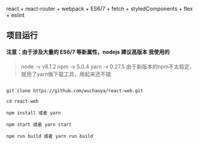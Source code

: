 
react  + react-router + webpack + ES6/7 + fetch + styledComponents + flex + eslint

## 项目运行

#### 注意：由于涉及大量的 ES6/7 等新属性，nodejs 建议高版本 我使用的
>  node -v v8.1.2
> npm -v 5.0.4
> yarn -v 0.27.5
> 由于新版本的npm不太稳定，就用了yarn做下载工具，用起来还不错
```

git clone https://github.com/wuchaoya/react-web.git  

cd react-web

npm install 或者 yarn

npm start 或者 yarn start

npm run build 或者 yarn run build

```
